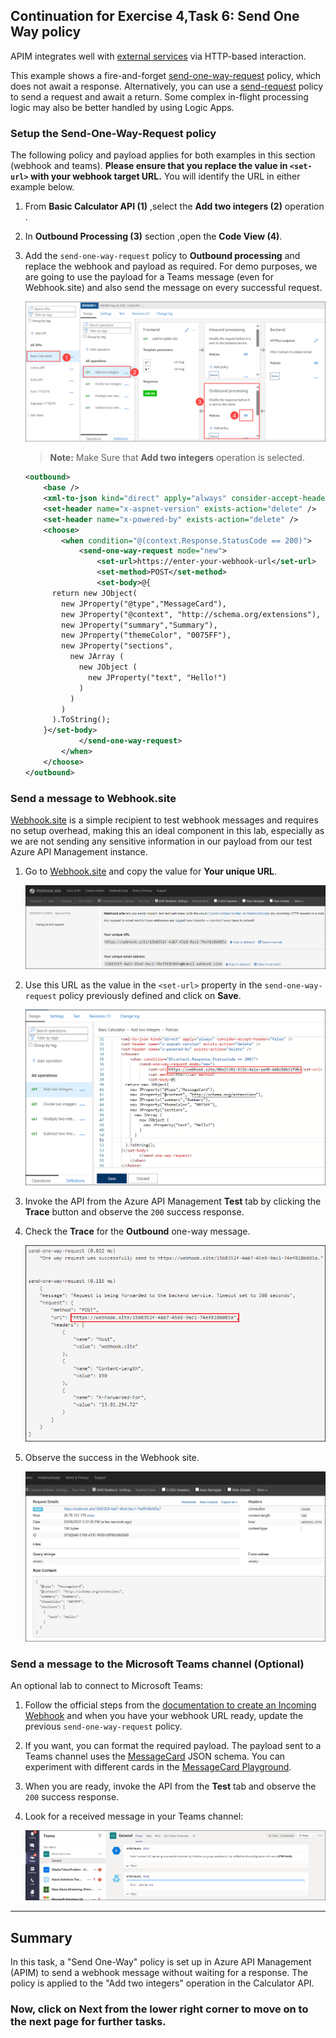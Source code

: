 ## Continuation for Exercise 4,Task 6: Send One Way policy

APIM integrates well with [external services](https://docs.microsoft.com/en-us/azure/api-management/api-management-sample-send-request) via HTTP-based interaction.

This example shows a fire-and-forget [send-one-way-request](https://docs.microsoft.com/en-us/azure/api-management/api-management-sample-send-request#send-one-way-request) policy, which does not await a response. Alternatively, you can use a [send-request](https://docs.microsoft.com/en-us/azure/api-management/api-management-sample-send-request#send-request) policy to send a request and await a return. Some complex in-flight processing logic may also be better handled by using Logic Apps.

### Setup the Send-One-Way-Request policy

The following policy and payload applies for both examples in this section (webhook and teams). **Please ensure that you replace the value in `<set-url>` with your webhook target URL.** You will identify the URL in either example below.

1. From **Basic Calculator API (1)** ,select the **Add two integers (2)** operation .
1. In **Outbound Processing (3)** section ,open the **Code View (4)**.
1. Add the `send-one-way-request` policy to **Outbound processing** and replace the webhook and payload as required. For demo purposes, we are going to use the payload for a Teams message (even for Webhook.site) and also send the message on every successful request.
  
      ![](media/Pg15-1.png)

    >**Note:** Make Sure that **Add two integers** operation is selected.

    ```xml
    <outbound>
        <base />
        <xml-to-json kind="direct" apply="always" consider-accept-header="false" />
        <set-header name="x-aspnet-version" exists-action="delete" />
        <set-header name="x-powered-by" exists-action="delete" />
        <choose>
            <when condition="@(context.Response.StatusCode == 200)">
                <send-one-way-request mode="new">
                    <set-url>https://enter-your-webhook-url</set-url>
                    <set-method>POST</set-method>
                    <set-body>@{
          return new JObject(
            new JProperty("@type","MessageCard"),
            new JProperty("@context", "http://schema.org/extensions"),
            new JProperty("summary","Summary"),
            new JProperty("themeColor", "0075FF"),
            new JProperty("sections",
              new JArray (
                new JObject (
                  new JProperty("text", "Hello!")
                )
              )
            )
          ).ToString();
        }</set-body>
                </send-one-way-request>
            </when>
        </choose>
    </outbound>
    ```

### Send a message to Webhook.site

[Webhook.site](https://webhook.site) is a simple recipient to test webhook messages and requires no setup overhead, making this an ideal component in this lab, especially as we are not sending any sensitive information in our payload from our test Azure API Management instance.

1. Go to [Webhook.site](https://webhook.site) and copy the value for **Your unique URL**.

      ![Webhook Site Setup](media/34.png)

1. Use this URL as the value in the `<set-url>` property in the `send-one-way-request` policy previously defined and click on **Save**.

      ![Webhook Site Setup](media/adding-web-hook.png)

1. Invoke the API from the Azure API Management **Test** tab by clicking the **Trace** button and observe the `200` success response.

1. Check the **Trace** for the **Outbound** one-way message.

      ![Webhook Site APIM Trace](media/35.png)

1. Observe the success in the Webhook site.

      ![Webhook Site Success](media/36.png)

### Send a message to the Microsoft Teams channel (Optional)

An optional lab to connect to Microsoft Teams:

1. Follow the official steps from the [documentation to create an Incoming Webhook](https://docs.microsoft.com/en-us/microsoftteams/platform/webhooks-and-connectors/how-to/add-incoming-webhook#create-an-incoming-webhook-1) and when you have your webhook URL ready, update the previous `send-one-way-request` policy.

1. If you want, you can format the required payload. The payload sent to a Teams channel uses the [MessageCard](https://docs.microsoft.com/en-us/microsoftteams/platform/task-modules-and-cards/cards/cards-reference) JSON schema. You can experiment with different cards in the [MessageCard Playground](https://messagecardplayground.azurewebsites.net/).

1. When you are ready, invoke the API from the **Test** tab and observe the `200` success response.

1. Look for a received message in your Teams channel:

      ![Teams APIM Message](media/37.png)
---
## Summary 
In this task, a "Send One-Way" policy is set up in Azure API Management (APIM) to send a webhook message without waiting for a response. The policy is applied to the "Add two integers" operation in the Calculator API.

### Now, click on Next from the lower right corner to move on to the next page for further tasks.
